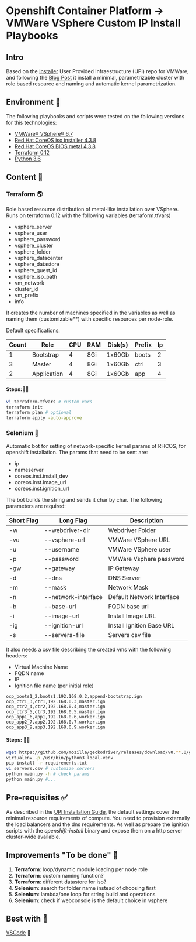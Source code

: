 # Openshift Container Platform -> VMWare VSphere Custom IP Install Playbooks

## Intro

Based on the [Installer](https://github.com/openshift/installer) User Provided Infraestructure (UPI) repo for VMWare, and following the [Blog Post](https://www.openshift.com/blog/openshift-4-2-vsphere-install-with-static-ips) it install a minimal, parametrizable cluster with role based resource and naming and automatic kernel parametrization.

## Environment 🌲

The following playbooks and scripts were tested on the following versions for this technologies:

* [VMWare® VSphere® 6.7](https://my.vmware.com/en/web/vmware/downloads/info/slug/datacenter_cloud_infrastructure/vmware_vsphere/6_7)
* [Red Hat CoreOS iso installer 4.3.8](https://mirror.openshift.com/pub/openshift-v4/dependencies/rhcos/4.3/latest/rhcos-4.3.8-x86_64-installer.x86_64.iso)
* [Red Hat CoreOS BIOS metal 4.3.8](https://mirror.openshift.com/pub/openshift-v4/dependencies/rhcos/4.3/latest/rhcos-4.3.8-x86_64-metal.x86_64.raw.gz)
* [Terraform 0.12](https://www.terraform.io/downloads.html)
* [Python 3.6](https://www.python.org/downloads/release/python-360/)

## Content 🍱

### Terraform 🌎

Role based resource distribution of metal-like installation over VSphere. Runs on terraform 0.12 with the following variables (terraform.tfvars)

* vsphere_server
* vsphere_user
* vsphere_password
* vsphere_cluster
* vsphere_folder
* vsphere_datacenter
* vsphere_datastore
* vsphere_guest_id
* vsphere_iso_path
* vm_network
* cluster_id
* vm_prefix
* info

It creates the number of machines specified in the variables as well as naming them (customizable**) with specific resources per node-role.

Default specifications:

Count | Role | CPU | RAM | Disk(s) | Prefix | Ip
---|---|---|---|---|---|---
1 | Bootstrap | 4 | 8Gi | 1x60Gb | boots | 2
3 | Master | 4 | 8Gi | 1x60Gb | ctrl | 3
2 | Application | 4 | 8Gi | 1x60Gb | app | 4

#### Steps:🚶‍♂️

```bash
vi terraform.tfvars # custom vars
terraform init
terraform plan # optional
terraform apply -auto-approve
```

### Selenium 🤖

Automatic bot for setting of network-specific kernel params of RHCOS, for openshift installation. The params that need to be sent are:

* ip
* nameserver
* coreos.inst.install_dev
* coreos.inst.image_url
* coreos.inst.ignition_url

The bot builds the string and sends it char by char. The following parameters are required:

Short Flag | Long Flag | Description
--- | --- | ---
-w | --webdriver-dir | Webdriver Folder
-vu | --vsphere-url | VMWare VSphere URL
-u | --username | VMWare VSphere user
-p | --password | VMWare Vsphere password
-gw | --gateway | IP Gateway
-d | --dns | DNS Server
-m | --mask | Network Mask
-n | --network-interface | Default Network Interface
-b | --base-url | FQDN base url
-i | --image-url | Install Image URL
-ig | --ignition-url | Install Ignition Base URL
-s | --servers-file | Servers csv file

It also needs a csv file describing the created vms with the following headers:

* Virtual Machine Name
* FQDN name
* IP
* Ignition file name (per initial role)

```csv
ocp_boots1_2,boots1,192.168.0.2,append-bootstrap.ign
ocp_ctr1_3,ctr1,192.168.0.3,master.ign
ocp_ctr2_4,ctr2,192.168.0.4,master.ign
ocp_ctr3_5,ctr3,192.168.0.5,master.ign
ocp_app1_6,app1,192.168.0.6,worker.ign
ocp_app2_7,app2,192.168.0.7,worker.ign
ocp_app3_9,app3,192.168.0.9,worker.ign
```
#### Steps: 🚶‍♂️

```bash
wget https://github.com/mozilla/geckodriver/releases/download/v0.**.0/geckodriver-v0.**.0-platform.tar.gz # check latest version and platform
virtualenv -p /usr/bin/python3 local-venv
pip install -r requirements.txt
vi servers.csv # customize servers
python main.py -h # check params
python main.py #...
```

## Pre-requisites ✅

As described in the [UPI Installation Guide](https://github.com/openshift/installer/blob/master/docs/user/vsphere/install_upi.md), the default settings cover the minimal resource requirements of compute. You need to provision externally the load balancers and the dns requirements. As well as prepare the ignition scripts with the _openshift-install_ binary and expose them on a http server cluster-wide available.

## Improvements "To be done" 📝

1. **Terraform**: loop/dynamic module loading per node role
2. **Terraform**: custom naming function? 
3. **Terraform**: different datastore for iso?
4. **Selenium**: search for folder name instead of choosing first
5. **Selenium**: lambda/one loop for string build and operations
6. **Selenium**: check if webconsole is the default choice in vsphere

## Best with 💫

[VSCode](https://code.visualstudio.com/) 🎀
